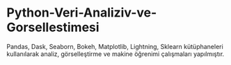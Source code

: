 # Python-Veri-Analiziv-ve-Gorsellestimesi
Pandas, Dask, Seaborn, Bokeh, Matplotlib, Lightning, Sklearn kütüphaneleri kullanılarak analiz, görselleştirme ve makine öğrenimi çalışmaları yapılmıştır.
